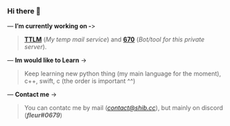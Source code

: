 
### Hi there 👋

— **I’m currently working on -**>
> **[TTLM](http://m.shib.cc/)** (*My temp mail service*) and **[670](https://670.ink/)** (*Bot/tool for this private server*).

— **Im would like to Learn** ->
> Keep learning new python thing (my main language for the moment), c++, swift, c (the order is important ^^)

— **Contact me** ->
> You can contatc me by mail (*contact@shib.cc*), but mainly on discord (***fleur#0679***)
